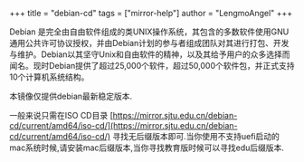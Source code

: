 +++
title = "debian-cd"
tags = ["mirror-help"]
author = "LengmoAngel"
+++

Debian 是完全由自由软件组成的类UNIX操作系统，其包含的多数软件使用GNU通用公共许可协议授权，并由Debian计划的参与者组成团队对其进行打包、开发与维护。Debian以其坚守Unix和自由软件的精神，以及其给予用户的众多选择而闻名。现时Debian提供了超过25,000个软件，超过50,000个软件包，并正式支持10个计算机系统结构。

本镜像仅提供debian最新稳定版本.

一般来说只需在ISO CD目录 [https://mirror.sjtu.edu.cn/debian-cd/current/amd64/iso-cd/](https://mirror.sjtu.edu.cn/debian-cd/current/amd64/iso-cd/) 寻找无后缀版本即可.当你使用不支持uefi启动的mac系统时候,请安装mac后缀版本,当你寻找教育版时候可以寻找edu后缀版本.
